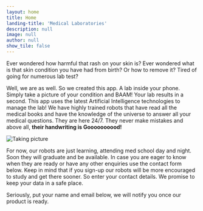 ```yaml
---
layout: home
title: Home
landing-title: 'Medical Laboratories'
description: null
image: null
author: null
show_tile: false
---
```


Ever wondered how harmful that rash on your skin is? Ever wondered what is that skin condition you have had from birth? Or how to remove it? Tired of going for numerous lab test?

Well, we are as well. So we created this app. A lab inside your phone. Simply take a picture of your condition and BAAM! Your lab results in a second. This app uses the latest Artificial Intelligence technologies to manage the lab! We have highly trained robots that have read all the medical books and have the knowledge of the universe to answer all your medical questions. They are here 24/7. They never make mistakes and above all, **their handwriting is Goooooooood!**


![Taking picture](https://github.com/adelra/ml/blob/master/assets/images/pic.png?raw=true)


For now, our robots are just learning, attending med school day and night. Soon they will graduate and be available. In case you are eager to know when they are ready or have any other enquiries use the contact form below. Keep in mind that if you sign-up our robots will be more encouraged to study and get there sooner. So enter your contact details. We promise to keep your data in a safe place.


Seriously, put your name and email below, we will notify you once our product is ready.
